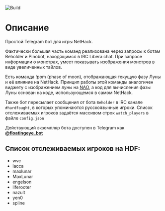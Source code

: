![Build](https://github.com/weirdvic/floating-eye/actions/workflows/main.yml/badge.svg)
# Описание
Простой Telegram бот для игры NetHack.

Фактически большая часть команд реализована через запросы к ботам Beholder и Pinobot, находящимся в IRC Libera chat.
При запросе информации о монстрах, умеет показывать изображения монстров в виде увеличенных тайлов.

Есть команда !pom (phase of moon), отображающая текущую фазу Луны и её влияние на NetHack. Принцип работы этой команды аналогичен виджету с изображением луны на [NAO](https://alt.org/nethack/), а код для вычисления фазы Луны основан на коде, использующемся в самом NetHack.

Также бот пересылает сообщения от бота `Beholder` в IRC канале `#hardfought`, в которых упоминаются русскоязычные игроки. Список отслеживаемых игроков задаётся массивом строк `watch_players` в файле `config.json`

Действующий экземпляр бота доступен в Telegram как [__@floatingeye_bot__](https://t.me/floatingeye_bot)
## Список отслеживаемых игроков на HDF:

- wvc
- lacca
- maxlunar
- MaxLunar
- engelson
- liferooter
- nazult
- yen0
- spline
